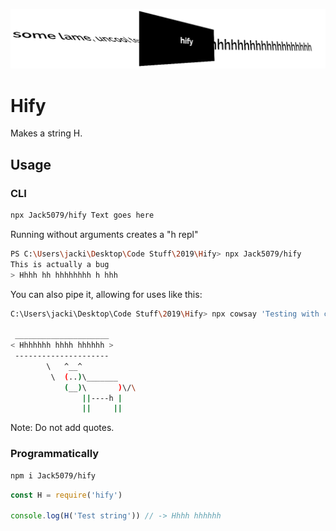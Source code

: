 ![Hify logo](https://raw.githubusercontent.com/Jack5079/hify/master/hify.png)

# Hify

Makes a string H.

## Usage

### CLI

```bash
npx Jack5079/hify Text goes here
```

Running without arguments creates a "h repl"

```bash
PS C:\Users\jacki\Desktop\Code Stuff\2019\Hify> npx Jack5079/hify
This is actually a bug
> Hhhh hh hhhhhhhh h hhh
```

You can also pipe it, allowing for uses like this:

```bash
C:\Users\jacki\Desktop\Code Stuff\2019\Hify> npx cowsay 'Testing with cowsay' -y | npx Jack5079/hify

 _____________________
< Hhhhhhh hhhh hhhhhh >
 ---------------------
        \   ^__^
         \  (..)\_______
            (__)\       )\/\
                ||----h |
                ||     ||
```

Note: Do not add quotes.

### Programmatically

```bash
npm i Jack5079/hify
```

```js
const H = require('hify')

console.log(H('Test string')) // -> Hhhh hhhhhh
```
